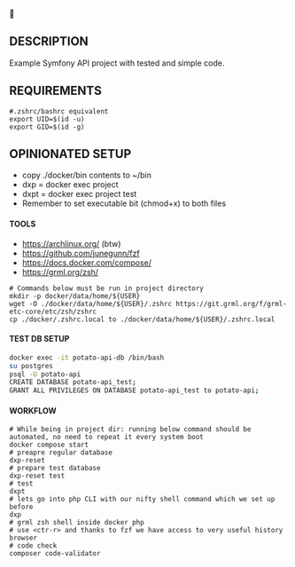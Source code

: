🥔
## DESCRIPTION
Example Symfony API project with tested and simple code.

## REQUIREMENTS
```shell
#.zshrc/bashrc equivalent
export UID=$(id -u)
export GID=$(id -g)
```

## OPINIONATED SETUP
* copy ./docker/bin contents to ~/bin
* dxp = docker exec project
* dxpt = docker exec project test
* Remember to set executable bit (chmod+x) to both files

#### TOOLS
* https://archlinux.org/ (btw)
* https://github.com/junegunn/fzf
* https://docs.docker.com/compose/
* https://grml.org/zsh/

```shell
# Commands below must be run in project directory
mkdir -p docker/data/home/${USER}
wget -O ./docker/data/home/${USER}/.zshrc https://git.grml.org/f/grml-etc-core/etc/zsh/zshrc
cp ./docker/.zshrc.local to ./docker/data/home/${USER}/.zshrc.local
```

#### TEST DB SETUP

```sh
docker exec -it potato-api-db /bin/bash
su postgres
psql -U potato-api
CREATE DATABASE potato-api_test;
GRANT ALL PRIVILEGES ON DATABASE potato-api_test to potato-api;
```

#### WORKFLOW
```shell
# While being in project dir: running below command should be automated, no need to repeat it every system boot
docker compose start
# preapre regular database
dxp-reset
# prepare test database
dxp-reset test
# test
dxpt
# lets go into php CLI with our nifty shell command which we set up before
dxp
# grml zsh shell inside docker php
# use <ctr-r> and thanks to fzf we have access to very useful history browser
# code check
composer code-validator
```
